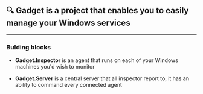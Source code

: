 ## 🔍 Gadget is a project that enables you to easily manage your Windows services
---
### Bulding blocks
- **Gadget.Inspector** is an agent that runs on each of your Windows machines you'd wish to monitor

- **Gadget.Server** is a central server that all inspector report to, it has an ability to command every connected agent
